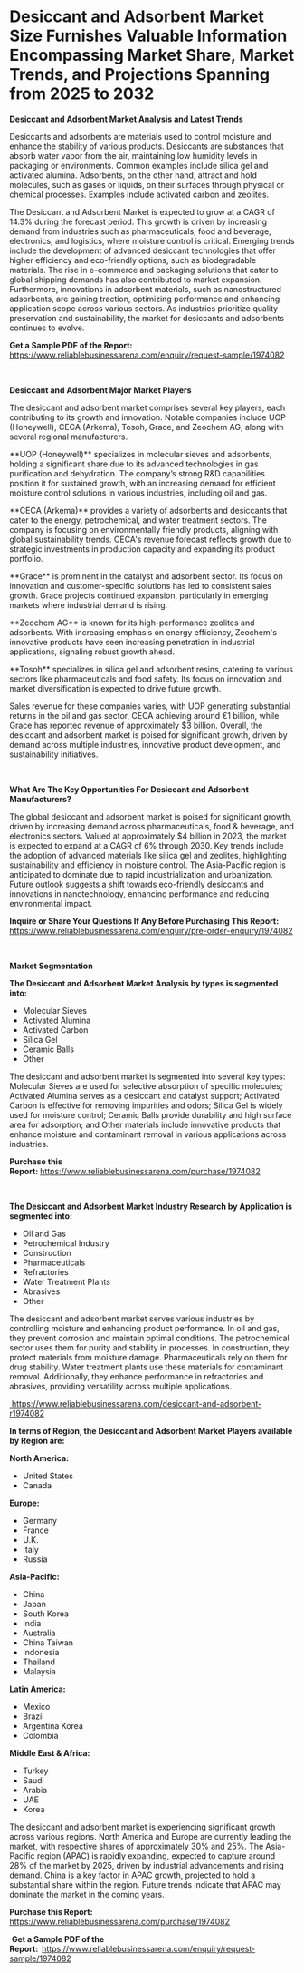 <p><h1>Desiccant and Adsorbent Market Size Furnishes Valuable Information Encompassing Market Share, Market Trends, and Projections Spanning from 2025 to 2032</h1></p><p><strong>Desiccant and Adsorbent Market Analysis and Latest Trends</strong></p>
<p><p>Desiccants and adsorbents are materials used to control moisture and enhance the stability of various products. Desiccants are substances that absorb water vapor from the air, maintaining low humidity levels in packaging or environments. Common examples include silica gel and activated alumina. Adsorbents, on the other hand, attract and hold molecules, such as gases or liquids, on their surfaces through physical or chemical processes. Examples include activated carbon and zeolites.</p><p>The Desiccant and Adsorbent Market is expected to grow at a CAGR of 14.3% during the forecast period. This growth is driven by increasing demand from industries such as pharmaceuticals, food and beverage, electronics, and logistics, where moisture control is critical. Emerging trends include the development of advanced desiccant technologies that offer higher efficiency and eco-friendly options, such as biodegradable materials. The rise in e-commerce and packaging solutions that cater to global shipping demands has also contributed to market expansion. Furthermore, innovations in adsorbent materials, such as nanostructured adsorbents, are gaining traction, optimizing performance and enhancing application scope across various sectors. As industries prioritize quality preservation and sustainability, the market for desiccants and adsorbents continues to evolve.</p></p>
<p><strong>Get a Sample PDF of the Report:&nbsp;</strong> <a href="https://www.reliablebusinessarena.com/enquiry/request-sample/1974082?utm_campaign=3453&utm_medium=2&utm_source=Github&utm_content=ia&utm_term=15042025&utm_id=desiccant-and-adsorbent">https://www.reliablebusinessarena.com/enquiry/request-sample/1974082</a></p>
<p>&nbsp;</p>
<p><strong>Desiccant and Adsorbent Major Market Players</strong></p>
<p><p>The desiccant and adsorbent market comprises several key players, each contributing to its growth and innovation. Notable companies include UOP (Honeywell), CECA (Arkema), Tosoh, Grace, and Zeochem AG, along with several regional manufacturers.</p><p>**UOP (Honeywell)** specializes in molecular sieves and adsorbents, holding a significant share due to its advanced technologies in gas purification and dehydration. The company’s strong R&D capabilities position it for sustained growth, with an increasing demand for efficient moisture control solutions in various industries, including oil and gas.</p><p>**CECA (Arkema)** provides a variety of adsorbents and desiccants that cater to the energy, petrochemical, and water treatment sectors. The company is focusing on environmentally friendly products, aligning with global sustainability trends. CECA's revenue forecast reflects growth due to strategic investments in production capacity and expanding its product portfolio.</p><p>**Grace** is prominent in the catalyst and adsorbent sector. Its focus on innovation and customer-specific solutions has led to consistent sales growth. Grace projects continued expansion, particularly in emerging markets where industrial demand is rising.</p><p>**Zeochem AG** is known for its high-performance zeolites and adsorbents. With increasing emphasis on energy efficiency, Zeochem's innovative products have seen increasing penetration in industrial applications, signaling robust growth ahead.</p><p>**Tosoh** specializes in silica gel and adsorbent resins, catering to various sectors like pharmaceuticals and food safety. Its focus on innovation and market diversification is expected to drive future growth.</p><p>Sales revenue for these companies varies, with UOP generating substantial returns in the oil and gas sector, CECA achieving around €1 billion, while Grace has reported revenue of approximately $3 billion. Overall, the desiccant and adsorbent market is poised for significant growth, driven by demand across multiple industries, innovative product development, and sustainability initiatives.</p></p>
<p>&nbsp;</p>
<p><strong>What Are The Key Opportunities For Desiccant and Adsorbent Manufacturers?</strong></p>
<p><p>The global desiccant and adsorbent market is poised for significant growth, driven by increasing demand across pharmaceuticals, food & beverage, and electronics sectors. Valued at approximately $4 billion in 2023, the market is expected to expand at a CAGR of 6% through 2030. Key trends include the adoption of advanced materials like silica gel and zeolites, highlighting sustainability and efficiency in moisture control. The Asia-Pacific region is anticipated to dominate due to rapid industrialization and urbanization. Future outlook suggests a shift towards eco-friendly desiccants and innovations in nanotechnology, enhancing performance and reducing environmental impact.</p></p>
<p><strong>Inquire or Share Your Questions If Any Before Purchasing This Report:</strong> <a href="https://www.reliablebusinessarena.com/enquiry/pre-order-enquiry/1974082?utm_campaign=3453&utm_medium=2&utm_source=Github&utm_content=ia&utm_term=15042025&utm_id=desiccant-and-adsorbent">https://www.reliablebusinessarena.com/enquiry/pre-order-enquiry/1974082</a></p>
<p>&nbsp;</p>
<p><strong>Market Segmentation</strong></p>
<p><strong>The Desiccant and Adsorbent Market Analysis by types is segmented into:</strong></p>
<p><ul><li>Molecular Sieves</li><li>Activated Alumina</li><li>Activated Carbon</li><li>Silica Gel</li><li>Ceramic Balls</li><li>Other</li></ul></p>
<p><p>The desiccant and adsorbent market is segmented into several key types: Molecular Sieves are used for selective absorption of specific molecules; Activated Alumina serves as a desiccant and catalyst support; Activated Carbon is effective for removing impurities and odors; Silica Gel is widely used for moisture control; Ceramic Balls provide durability and high surface area for adsorption; and Other materials include innovative products that enhance moisture and contaminant removal in various applications across industries.</p></p>
<p><strong>Purchase this Report:&nbsp;</strong><a href="https://www.reliablebusinessarena.com/purchase/1974082?utm_campaign=3453&utm_medium=2&utm_source=Github&utm_content=ia&utm_term=15042025&utm_id=desiccant-and-adsorbent">https://www.reliablebusinessarena.com/purchase/1974082</a></p>
<p>&nbsp;</p>
<p><strong>The Desiccant and Adsorbent Market Industry Research by Application is segmented into:</strong></p>
<p><ul><li>Oil and Gas</li><li>Petrochemical Industry</li><li>Construction</li><li>Pharmaceuticals</li><li>Refractories</li><li>Water Treatment Plants</li><li>Abrasives</li><li>Other</li></ul></p>
<p><p>The desiccant and adsorbent market serves various industries by controlling moisture and enhancing product performance. In oil and gas, they prevent corrosion and maintain optimal conditions. The petrochemical sector uses them for purity and stability in processes. In construction, they protect materials from moisture damage. Pharmaceuticals rely on them for drug stability. Water treatment plants use these materials for contaminant removal. Additionally, they enhance performance in refractories and abrasives, providing versatility across multiple applications.</p></p>
<p><a href="https://www.reliablebusinessarena.com/desiccant-and-adsorbent-r1974082?utm_campaign=3453&utm_medium=2&utm_source=Github&utm_content=ia&utm_term=15042025&utm_id=desiccant-and-adsorbent">&nbsp;https://www.reliablebusinessarena.com/desiccant-and-adsorbent-r1974082</a></p>
<p><strong>In terms of Region, the Desiccant and Adsorbent Market Players available by Region are:</strong></p>
<p>
    <p> <strong> North America: </strong>
        <ul>
            <li>United States</li>
            <li>Canada</li>
        </ul>
        </p> 
    <p> <strong> Europe: </strong>
        <ul>
            <li>Germany</li>
            <li>France</li>
            <li>U.K.</li>
            <li>Italy</li>
            <li>Russia</li>
        </ul>
        </p> 
    <p> <strong> Asia-Pacific: </strong>
        <ul>
            <li>China</li>
            <li>Japan</li>
            <li>South Korea</li>
            <li>India</li>
            <li>Australia</li>
            <li>China Taiwan</li>
            <li>Indonesia</li>
            <li>Thailand</li>
            <li>Malaysia</li>
        </ul>
        </p> 
    <p> <strong> Latin America: </strong>
        <ul>
            <li>Mexico</li>
            <li>Brazil</li>
            <li>Argentina Korea</li>
            <li>Colombia</li>
        </ul>
        </p> 
    <p> <strong> Middle East & Africa: </strong>
        <ul>
            <li>Turkey</li>
            <li>Saudi</li>
            <li>Arabia</li>
            <li>UAE</li>
            <li>Korea</li>
        </ul>
    </p>
    </p>
<p><p>The desiccant and adsorbent market is experiencing significant growth across various regions. North America and Europe are currently leading the market, with respective shares of approximately 30% and 25%. The Asia-Pacific region (APAC) is rapidly expanding, expected to capture around 28% of the market by 2025, driven by industrial advancements and rising demand. China is a key factor in APAC growth, projected to hold a substantial share within the region. Future trends indicate that APAC may dominate the market in the coming years.</p></p>
<p><strong>Purchase this Report: </strong><a href="https://www.reliablebusinessarena.com/purchase/1974082?utm_campaign=3453&utm_medium=2&utm_source=Github&utm_content=ia&utm_term=15042025&utm_id=desiccant-and-adsorbent">https://www.reliablebusinessarena.com/purchase/1974082</a></p>
<p>&nbsp;<strong>Get a Sample PDF of the Report:&nbsp;&nbsp;</strong><a href="https://www.reliablebusinessarena.com/enquiry/request-sample/1974082?utm_campaign=3453&utm_medium=2&utm_source=Github&utm_content=ia&utm_term=15042025&utm_id=desiccant-and-adsorbent">https://www.reliablebusinessarena.com/enquiry/request-sample/1974082</a></p>
<p><strong></strong></p>
<p><p></p><p></p><p></p></p>